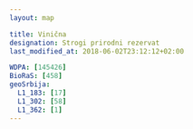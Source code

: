 ```yaml
---
layout: map

title: Vinična
designation: Strogi prirodni rezervat
last_modified_at: 2018-06-02T23:12:12+02:00

WDPA: [145426]
BioRaS: [458]
geoSrbija:
  L1_183: [17]
  L1_302: [58]
  L1_362: [1]
---
```

